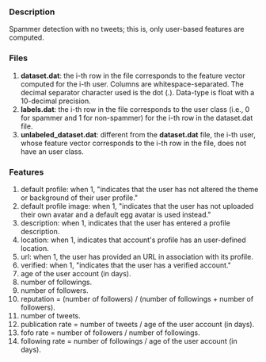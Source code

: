 ### Description
Spammer detection with no tweets; this is, only user-based features are computed.

### Files
1. **dataset.dat**: the i-th row in the file corresponds to the feature vector computed for the i-th user. Columns are whitespace-separated. The decimal separator character used is the dot (.). Data-type is float with a 10-decimal precision.
2. **labels.dat**: the i-th row in the file corresponds to the user class (i.e., 0 for spammer and 1 for non-spammer) for the i-th row in the dataset.dat file.
3. **unlabeled_dataset.dat**: different from the **dataset.dat** file, the i-th user, whose feature vector corresponds to the i-th row in the file, does not have an user class.

### Features
1. default profile: when 1, "indicates that the user has not altered the theme or background of their user profile."
2. default profile image: when 1, "indicates that the user has not uploaded their own avatar and a default egg avatar is used instead."
3. description: when 1, indicates that the user has entered a profile description.
4. location: when 1, indicates that account's profile has an user-defined location.
5. url: when 1, the user has provided an URL in association with its profile.
6. verified: when 1, "indicates that the user has a verified account."
7. age of the user account (in days).
8. number of followings.
9. number of followers.
10. reputation = (number of followers) / (number of followings + number of followers).
11. number of tweets.
12. publication rate = number of tweets / age of the user account (in days).
13. fofo rate = number of followers / number of followings.
14. following rate = number of followings / age of the user account (in days).


